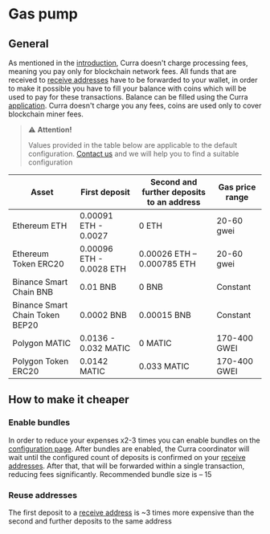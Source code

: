 # Gas pump

## General

As mentioned in the [introduction](/obsidian/intoduction/what_is_curra.md), Curra doesn't charge processing fees, meaning you pay only for blockchain network fees. All funds that are received to [receive addresses](../features/receive_addresses/index.md) have to be forwarded to your wallet, in order to make it possible you have to fill your balance with coins which will be used to pay for these transactions. Balance can be filled using the Curra <a href="https://app.curra.io/" target="_blank">application</a>. Curra doesn't charge you any fees, coins are used only to cover blockchain miner fees.


> ⚠️ **Attention!**
>  
> Values provided in the table below are applicable to the default configuration. [Contact us](../contact_us.md) and we will help you to find a suitable configuration

|Asset|First deposit|Second and further deposits to an address|Gas price range|
|-|-|-|-|
|Ethereum ETH|0.00091 ETH - 0.0027|0 ETH|20-60 gwei|
|Ethereum Token ERC20|0.00096 ETH - 0.0028 ETH|0.00026 ETH – 0.000785 ETH|20-60 gwei|
|Binance Smart Chain BNB|0.01 BNB|0 BNB|Constant|
|Binance Smart Chain Token BEP20|0.0002 BNB|0.00015 BNB|Constant|
|Polygon MATIC|0.0136 - 0.032 MATIC|0 MATIC|170-400 GWEI|
|Polygon Token ERC20|0.0142 MATIC|0.033 MATIC|170-400 GWEI|


## How to make it cheaper

### Enable bundles

In order to reduce your expenses x2-3 times you can enable bundles on the <a href="https://app.curra.io/configuration" target="_blank">configuration page</a>. After bundles are enabled, the Curra coordinator will wait until the configured count of deposits is confirmed on your [receive addresses](/obsidian/features/receive_addresses/index.md). After that, that will be forwarded within a single transaction, reducing fees significantly. Recommended bundle size is – 15

### Reuse addresses

The first deposit to a [receive address](/obsidian/features/receive_addresses/index.md) is ~3 times more expensive than the second and further deposits to the same address
